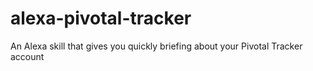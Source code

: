 # alexa-pivotal-tracker
An Alexa skill that gives you quickly briefing about your Pivotal Tracker account 
